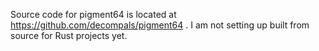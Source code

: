 Source code for pigment64 is located at https://github.com/decompals/pigment64 . I am not setting up built from source for Rust projects yet.
